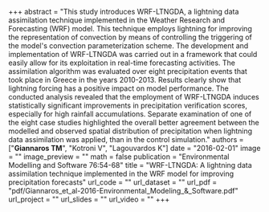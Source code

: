 +++
abstract = "This study introduces WRF-LTNGDA, a lightning data assimilation technique implemented in the Weather Research and Forecasting (WRF) model. This technique employs lightning for improving the representation of convection by means of controlling the triggering of the model's convection parameterization scheme. The development and implementation of WRF-LTNGDA was carried out in a framework that could easily allow for its exploitation in real-time forecasting activities. The assimilation algorithm was evaluated over eight precipitation events that took place in Greece in the years 2010-2013. Results clearly show that lightning forcing has a positive impact on model performance. The conducted analysis revealed that the employment of WRF-LTNGDA induces statistically significant improvements in precipitation verification scores, especially for high rainfall accumulations. Separate examination of one of the eight case studies highlighted the overall better agreement between the modelled and observed spatial distribution of precipitation when lightning data assimilation was applied, than in the control simulation."
authors = ["**Giannaros TM**",  "Kotroni V", "Lagouvardos K"]
date = "2016-02-01"
image = ""
image_preview = ""
math = false
publication = "Environmental Modelling and Software 76:54-68"
title = "WRF-LTNGDA: A lightning data assimilation technique implemented in the WRF model for improving precipitation forecasts"
url_code = ""
url_dataset = ""
url_pdf = "pdf/Giannaros_et_al-2016-Environmental_Modeling_&_Software.pdf"
url_project = ""
url_slides = ""
url_video = ""
+++
